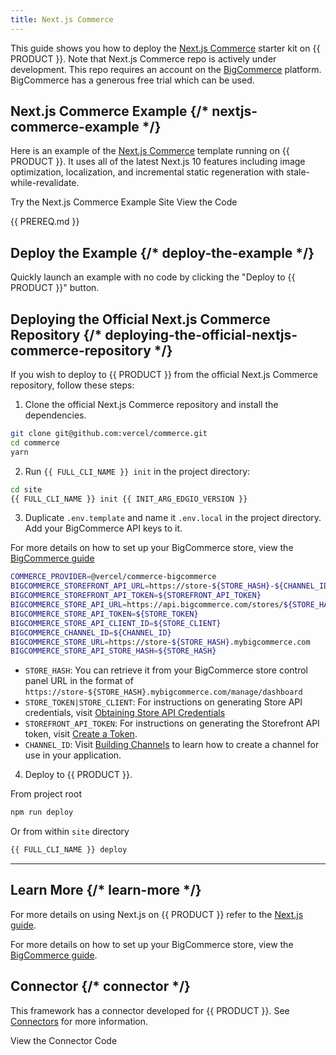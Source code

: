 ```yaml
---
title: Next.js Commerce
---
```


This guide shows you how to deploy the [Next.js Commerce](https://github.com/vercel/commerce) starter kit on {{ PRODUCT }}. Note that Next.js Commerce repo is actively under development. This repo requires an account on the [BigCommerce](https://www.bigcommerce.com/) platform. BigCommerce has a generous free trial which can be used.

## Next.js Commerce Example {/* nextjs-commerce-example */}

Here is an example of the [Next.js Commerce](https://nextjs.org/commerce) template running on {{ PRODUCT }}. It uses all of the latest Next.js 10 features including image optimization, localization, and incremental static regeneration with stale-while-revalidate.

<ButtonLinksGroup>
  <ButtonLink variant="fill" type="default" href="https://layer0-docs-layer0-nextjs-commerce-default.layer0-limelight.link">
    Try the Next.js Commerce Example Site
  </ButtonLink>
  <ButtonLink variant="stroke" type="code" withIcon={true} href="https://github.com/edgio-docs/edgio-nextjs-commerce-example">
   View the Code
  </ButtonLink>
  <ButtonLink variant="stroke" type="deploy" withIcon={true} href="{{ APP_URL }}/deploy?button&deploy&repo=https%3A%2F%2Fgithub.com%2Fedgio-docs%2Fedgio-nextjs-commerce-example" />
</ButtonLinksGroup>

{{ PREREQ.md }}

## Deploy the Example {/* deploy-the-example */}

Quickly launch an example with no code by clicking the "Deploy to {{ PRODUCT }}" button.

<ButtonLink variant="stroke" type="deploy" withIcon={true} href="{{ APP_URL }}/deploy?button&deploy&repo=https%3A%2F%2Fgithub.com%2Fedgio-docs%2Fedgio-nextjs-commerce-example" />

## Deploying the Official Next.js Commerce Repository {/* deploying-the-official-nextjs-commerce-repository */}

If you wish to deploy to {{ PRODUCT }} from the official Next.js Commerce repository, follow these steps:

1. Clone the official Next.js Commerce repository and install the dependencies.

```bash
git clone git@github.com:vercel/commerce.git
cd commerce
yarn
```

2. Run `{{ FULL_CLI_NAME }} init` in the project directory:

```bash
cd site
{{ FULL_CLI_NAME }} init {{ INIT_ARG_EDGIO_VERSION }}
```

3. Duplicate `.env.template` and name it `.env.local` in the project directory. Add your BigCommerce API keys to it.

<Callout type="info">

  For more details on how to set up your BigCommerce store, view the <a href="/guides/bigcommerce">BigCommerce guide</a>

</Callout>

```bash
COMMERCE_PROVIDER=@vercel/commerce-bigcommerce
BIGCOMMERCE_STOREFRONT_API_URL=https://store-${STORE_HASH}-${CHANNEL_ID}.mybigcommerce.com/graphql
BIGCOMMERCE_STOREFRONT_API_TOKEN=${STOREFRONT_API_TOKEN}
BIGCOMMERCE_STORE_API_URL=https://api.bigcommerce.com/stores/${STORE_HASH}
BIGCOMMERCE_STORE_API_TOKEN=${STORE_TOKEN}
BIGCOMMERCE_STORE_API_CLIENT_ID=${STORE_CLIENT}
BIGCOMMERCE_CHANNEL_ID=${CHANNEL_ID}
BIGCOMMERCE_STORE_URL=https://store-${STORE_HASH}.mybigcommerce.com
BIGCOMMERCE_STORE_API_STORE_HASH=${STORE_HASH}
```

- `STORE_HASH`: You can retrieve it from your BigCommerce store control panel URL in the format of `https://store-${STORE_HASH}.mybigcommerce.com/manage/dashboard`
- `STORE_TOKEN|STORE_CLIENT`: For instructions on generating Store API credentials, visit [Obtaining Store API Credentials](https://developer.bigcommerce.com/api-docs/getting-started/authentication/rest-api-authentication#obtaining-store-api-credentials)
- `STOREFRONT_API_TOKEN`: For instructions on generating the Storefront API token, visit [Create a Token](https://developer.bigcommerce.com/api-reference/store-management/tokens/api-token/createtoken).
- `CHANNEL_ID`: Visit [Building Channels](https://developer.bigcommerce.com/api-docs/channels/quick-start) to learn how to create a channel for use in your application.

4. Deploy to {{ PRODUCT }}.

From project root

```bash
npm run deploy
```

Or from within `site` directory

```bash
{{ FULL_CLI_NAME }} deploy
```

---

## Learn More {/* learn-more */}

<Callout type="info">

  For more details on using Next.js on {{ PRODUCT }} refer to the <a href="/guides/sites_frameworks/getting_started/next">Next.js guide</a>.

</Callout>

<Callout type="info">

  For more details on how to set up your BigCommerce store, view the <a href="/guides/bigcommerce">BigCommerce guide</a>.

</Callout>

## Connector {/* connector */}

This framework has a connector developed for {{ PRODUCT }}. See [Connectors](/guides/sites_frameworks/connectors) for more information.

<ButtonLink variant="stroke" type="code" withIcon={true} href="https://github.com/edgio-docs/edgio-connectors/tree/main/edgio-next-connector">
  View the Connector Code
</ButtonLink>
